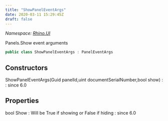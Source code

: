 ```yaml
---
title: "ShowPanelEventArgs"
date: 2020-03-11 15:29:45Z
draft: false
---
```


*Namespace: [Rhino.UI](../)*

Panels.Show event arguments
```cs
public class ShowPanelEventArgs : PanelEventArgs
```
## Constructors

ShowPanelEventArgs(Guid panelId,uint documentSerialNumber,bool show)
: 
: since 6.0
## Properties

bool Show
: Will be True if showing or False if hiding
: since 6.0
